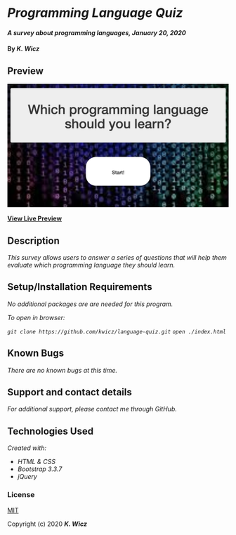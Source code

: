 # _Programming Language Quiz_

#### _A survey about programming languages, January 20, 2020_

#### By _**K. Wicz**_

## Preview

![Landing Page Preview](/img/language-quiz.png)

**[View Live Preview](https://kwicz.github.io/language-quiz/)**

## Description

_This survey allows users to answer a series of questions that will help them evaluate which programming language they should learn._

## Setup/Installation Requirements

_No additional packages are are needed for this program._

_To open in browser:_

_```git clone https://github.com/kwicz/language-quiz.git```_
_```open ./index.html```_

## Known Bugs

_There are no known bugs at this time._

## Support and contact details

_For additional support, please contact me through GitHub._

## Technologies Used

_Created with:_

* _HTML & CSS_
* _Bootstrap 3.3.7_
* _jQuery_

### License

[MIT](https://choosealicense.com/licenses/mit/)

Copyright (c) 2020 **_K. Wicz_**